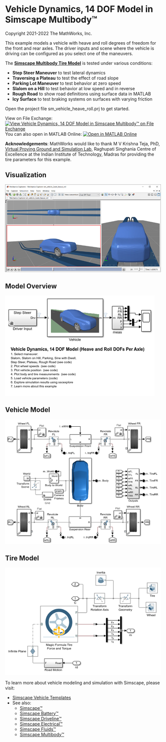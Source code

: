 # **Vehicle Dynamics, 14 DOF Model in Simscape Multibody&trade;**
Copyright 2021-2022 The MathWorks, Inc.

This example models a vehicle with heave and roll degrees of freedom for
the front and rear axles.  The driver inputs and scene where the vehicle 
is driving can be configured as you select one of the maneuvers.

The **[Simscape Multibody Tire Model](https://www.mathworks.com/help/physmod/sm/ref/magicformulatireforceandtorque.html)** is tested under various conditions:

* **Step Steer Maneuver** to test lateral dynamics
* **Traversing a Plateau** to test the effect of road slope 
* **Parking Lot Maneuver** to test behavior at zero speed
* **Slalom on a Hill** to test behavior at low speed and in reverse
* **Rough Road** to show road definitions using surface data in MATLAB
* **Icy Surface** to test braking systems on surfaces with varying friction 

Open the project file sm_vehicle_heave_roll.prj to get started.

View on File Exchange: [![View Vehicle Dynamics, 14 DOF Model in Simscape Multibody™ on File Exchange](https://www.mathworks.com/matlabcentral/images/matlab-file-exchange.svg)](https://de.mathworks.com/matlabcentral/fileexchange/110350-vehicle-dynamics-14-dof-model-in-simscape-multibody)  
You can also open in MATLAB Online: [![Open in MATLAB Online](https://www.mathworks.com/images/responsive/global/open-in-matlab-online.svg)](https://matlab.mathworks.com/open/github/v1?repo=mathworks/Vehicle-Dynamics-14DOF-Simscape-Multibody&project=sm_vehicle_14dof.prj)

**Acknowledgements**: MathWorks would like to thank M V Krishna Teja, PhD, 
[Virtual Proving Ground and Simulation Lab](https://prof-rkkumar.wixsite.com/iitm-vpg-lab), 
Raghupati Singhania Centre of Excellence at the Indian Institute of Technology, 
Madras for providing the tire parameters for this example.

## **Visualization**
![](Overview/html/sm_vehicle_2axle_heave_roll_mechExpAnim_plateau.png)

## **Model Overview**
![](Overview/html/sm_vehicle_2axle_heave_roll_01.png)

## **Vehicle Model**
![](Overview/html/sm_vehicle_2axle_heave_roll_02.png)

## **Tire Model**
![](Overview/html/sm_vehicle_2axle_heave_roll_03.png)

To learn more about vehicle modeling and simulation with Simscape, please visit:
* [Simscape Vehicle Templates](https://www.mathworks.com/solutions/physical-modeling/simscape-vehicle-templates.html)
* See also:
   * [Simscape&trade;](https://www.mathworks.com/products/simscape.html)
   * [Simscape Battery&trade;](https://www.mathworks.com/products/simscape-battery.html)
   * [Simscape Driveline&trade;](https://www.mathworks.com/products/simscape-driveline.html)
   * [Simscape Electrical&trade;](https://www.mathworks.com/products/simscape-electrical.html)
   * [Simscape Fluids&trade;](https://www.mathworks.com/products/simscape-fluids.html)
   * [Simscape Multibody&trade;](https://www.mathworks.com/products/simscape-multibody.html)
